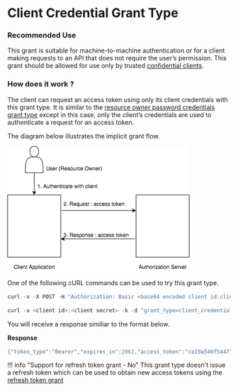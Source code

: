 # Client Credential Grant Type

### Recommended Use

This grant is suitable for machine-to-machine authentication or for a client making requests to an API that does not 
require the user’s permission. This grant should be allowed for use only by trusted [confidential clients](client-types.md).

### How does it work ?

The client can request an access token using only its client credentials with this grant type. It is similar to the 
[resource owner password credentials grant type](resource-owner.md) except in this case, only the client’s credentials 
are used to authenticate a request for an access token.

The diagram below illustrates the implicit grant flow.


![client-credential-grant](../../assets/img/concepts/client-credential-flow.png)

One of the following cURL commands can be used to try this grant type.

``` java tab="Request 1"
curl -v -X POST -H "Authorization: Basic <base64 encoded client id:client secret value>" -k -d "grant_type=client_credentials" -H "Content-Type:application/x-www-form-urlencoded" <token_endpoint>
```

``` java tab="Request 2"
curl -u <client id>:<client secret> -k -d "grant_type=client_credentials" -H "Content-Type:application/x-www-form-urlencoded" <token_endpoint>
```

You will receive a response similiar to the format below.

**Response**

``` java
{"token_type":"Bearer","expires_in":2061,"access_token":"ca19a540f544777860e44e75f605d927"}
```

!!! info "Support for refresh token grant - No"
    This grant type doesn't issue a refresh token which can be used to obtain new access tokens using the [refresh token grant](refresh-token-grant.md)

